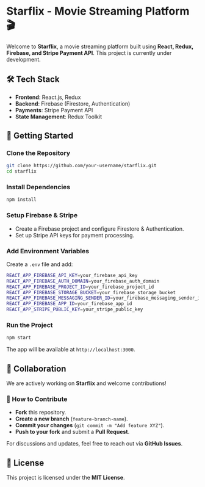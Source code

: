 # Starflix - Movie Streaming Platform 🎬  

Welcome to **Starflix**, a movie streaming platform built using **React, Redux, Firebase, and Stripe Payment API**. This project is currently under development.  

## 🛠 Tech Stack  

- **Frontend**: React.js, Redux  
- **Backend**: Firebase (Firestore, Authentication)  
- **Payments**: Stripe Payment API  
- **State Management**: Redux Toolkit  

## 🔧 Getting Started  

### Clone the Repository  
```sh
git clone https://github.com/your-username/starflix.git
cd starflix
```

### Install Dependencies  
```sh
npm install
```

### Setup Firebase & Stripe  
- Create a Firebase project and configure Firestore & Authentication.  
- Set up Stripe API keys for payment processing.  

### Add Environment Variables  
Create a `.env` file and add:  
```sh
REACT_APP_FIREBASE_API_KEY=your_firebase_api_key
REACT_APP_FIREBASE_AUTH_DOMAIN=your_firebase_auth_domain
REACT_APP_FIREBASE_PROJECT_ID=your_firebase_project_id
REACT_APP_FIREBASE_STORAGE_BUCKET=your_firebase_storage_bucket
REACT_APP_FIREBASE_MESSAGING_SENDER_ID=your_firebase_messaging_sender_id
REACT_APP_FIREBASE_APP_ID=your_firebase_app_id
REACT_APP_STRIPE_PUBLIC_KEY=your_stripe_public_key
```

### Run the Project  
```sh
npm start
```
The app will be available at `http://localhost:3000`.  

## 🤝 Collaboration  

We are actively working on **Starflix** and welcome contributions!  

### 📌 How to Contribute  
- **Fork** this repository.  
- **Create a new branch** (`feature-branch-name`).  
- **Commit your changes** (`git commit -m "Add feature XYZ"`).  
- **Push to your fork** and submit a **Pull Request**.  

For discussions and updates, feel free to reach out via **GitHub Issues**.  

## 📜 License  

This project is licensed under the **MIT License**.  

